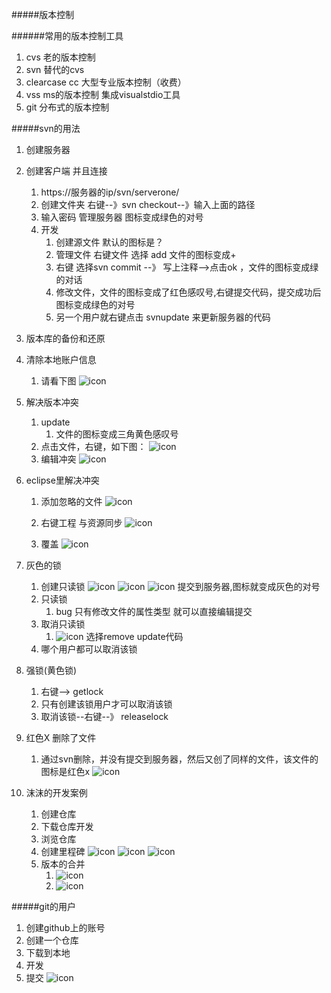 #####版本控制


######常用的版本控制工具
1. cvs  老的版本控制
2. svn  替代的cvs
3. clearcase cc  大型专业版本控制（收费）
4. vss  ms的版本控制  集成visualstdio工具
5. git  分布式的版本控制


#####svn的用法
1. 创建服务器
2. 创建客户端 并且连接
	1. https://服务器的ip/svn/serverone/
    2. 创建文件夹 右键--》svn checkout--》输入上面的路径
    3. 输入密码 管理服务器 图标变成绿色的对号
    4. 开发
	    1. 创建源文件 默认的图标是？
	    2. 管理文件 右键文件 选择 add  文件的图标变成+
	    3. 右键 选择svn commit --》 写上注释-->点击ok ，文件的图标变成绿的对话
	    4. 修改文件，文件的图标变成了红色感叹号,右键提交代码，提交成功后图标变成绿色的对号
	    5. 另一个用户就右键点击 svnupdate 来更新服务器的代码

3. 版本库的备份和还原

4. 清除本地账户信息
	1. 请看下图
![icon](clearuser.png)

5. 解决版本冲突
	1. update
		1. 文件的图标变成三角黄色感叹号
	2. 点击文件，右键，如下图：
![icon](conflicts.png)
	3. 编辑冲突
![icon](editconflicts.png)

6. eclipse里解决冲突
	1. 添加忽略的文件
![icon](ignore.png)

	2. 右键工程 与资源同步
![icon](eclipseconficts.png)
    3. 覆盖
![icon](updateoverride.png)

7. 灰色的锁
	1. 创建只读锁
![icon](readlock1.png)
![icon](readlock2.png)
![icon](readlock3.png)
提交到服务器,图标就变成灰色的对号
	2. 只读锁
		1. bug 只有修改文件的属性类型 就可以直接编辑提交
    3. 取消只读锁
	    1. ![icon](readlock3.png) 选择remove update代码
	4. 哪个用户都可以取消该锁
8. 强锁(黄色锁)
	1. 右键--> getlock
	2. 只有创建该锁用户才可以取消该锁
	3. 取消该锁--右键--》 releaselock
9. 红色X 删除了文件
	1. 通过svn删除，并没有提交到服务器，然后又创了同样的文件，该文件的图标是红色x
		![icon](delete.png)

10. 沫沫的开发案例
	1. 创建仓库
	2. 下载仓库开发 
	3. 浏览仓库
	4. 创建里程碑
		![icon](ropo.png)
		![icon](copyto.png)
        ![icon](tags.png)
    5. 版本的合并
	    1. ![icon](merge.png)
	    2. ![icon](merge2.png)

#####git的用户
1. 创建github上的账号
2. 创建一个仓库
3. 下载到本地
4. 开发
5. 提交
	![icon](gitcommit.png)
	